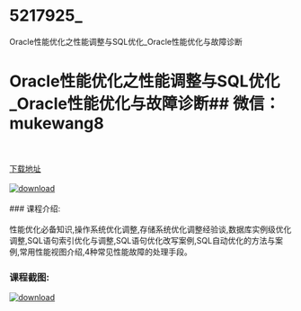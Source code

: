 # 5217925_
Oracle性能优化之性能调整与SQL优化_Oracle性能优化与故障诊断
# Oracle性能优化之性能调整与SQL优化_Oracle性能优化与故障诊断## 微信：mukewang8
<br/></br>[下载地址](http://www.36tz.cn/article/5217925 "下载地址")
<br/></br>[![download](http://36tz.cn/muke_img/2021_01_1-110-300x180.png "下载地址")](http://www.36tz.cn/article/5217925 "下载地址")
<br/></br>### 课程介绍:<br/></br>性能优化必备知识,操作系统优化调整,存储系统优化调整经验谈,数据库实例级优化调整,SQL语句索引优化与调整,SQL语句优化改写案例,SQL自动优化的方法与案例,常用性能视图介绍,4种常见性能故障的处理手段。

### 课程截图:
[![download](http://36tz.cn/muke_img/2021_01_2-127.png "下载地址")](http://www.36tz.cn/article/5217925 "下载地址")
